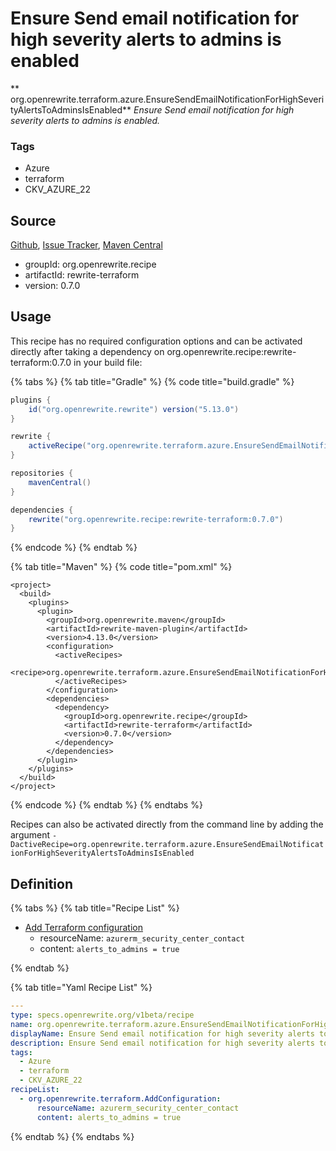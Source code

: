 # Ensure Send email notification for high severity alerts to admins is enabled

** org.openrewrite.terraform.azure.EnsureSendEmailNotificationForHighSeverityAlertsToAdminsIsEnabled**
_Ensure Send email notification for high severity alerts to admins is enabled._

### Tags

* Azure
* terraform
* CKV_AZURE_22

## Source

[Github](https://github.com/openrewrite/rewrite-terraform), [Issue Tracker](https://github.com/openrewrite/rewrite-terraform/issues), [Maven Central](https://search.maven.org/artifact/org.openrewrite.recipe/rewrite-terraform/0.7.0/jar)

* groupId: org.openrewrite.recipe
* artifactId: rewrite-terraform
* version: 0.7.0


## Usage

This recipe has no required configuration options and can be activated directly after taking a dependency on org.openrewrite.recipe:rewrite-terraform:0.7.0 in your build file:

{% tabs %}
{% tab title="Gradle" %}
{% code title="build.gradle" %}
```groovy
plugins {
    id("org.openrewrite.rewrite") version("5.13.0")
}

rewrite {
    activeRecipe("org.openrewrite.terraform.azure.EnsureSendEmailNotificationForHighSeverityAlertsToAdminsIsEnabled")
}

repositories {
    mavenCentral()
}

dependencies {
    rewrite("org.openrewrite.recipe:rewrite-terraform:0.7.0")
}
```
{% endcode %}
{% endtab %}

{% tab title="Maven" %}
{% code title="pom.xml" %}
```markup
<project>
  <build>
    <plugins>
      <plugin>
        <groupId>org.openrewrite.maven</groupId>
        <artifactId>rewrite-maven-plugin</artifactId>
        <version>4.13.0</version>
        <configuration>
          <activeRecipes>
            <recipe>org.openrewrite.terraform.azure.EnsureSendEmailNotificationForHighSeverityAlertsToAdminsIsEnabled</recipe>
          </activeRecipes>
        </configuration>
        <dependencies>
          <dependency>
            <groupId>org.openrewrite.recipe</groupId>
            <artifactId>rewrite-terraform</artifactId>
            <version>0.7.0</version>
          </dependency>
        </dependencies>
      </plugin>
    </plugins>
  </build>
</project>
```
{% endcode %}
{% endtab %}
{% endtabs %}

Recipes can also be activated directly from the command line by adding the argument `-DactiveRecipe=org.openrewrite.terraform.azure.EnsureSendEmailNotificationForHighSeverityAlertsToAdminsIsEnabled`

## Definition

{% tabs %}
{% tab title="Recipe List" %}
* [Add Terraform configuration](../../terraform/addconfiguration.md)
  * resourceName: `azurerm_security_center_contact`
  * content: `alerts_to_admins = true`

{% endtab %}

{% tab title="Yaml Recipe List" %}
```yaml
---
type: specs.openrewrite.org/v1beta/recipe
name: org.openrewrite.terraform.azure.EnsureSendEmailNotificationForHighSeverityAlertsToAdminsIsEnabled
displayName: Ensure Send email notification for high severity alerts to admins is enabled
description: Ensure Send email notification for high severity alerts to admins is enabled.
tags:
  - Azure
  - terraform
  - CKV_AZURE_22
recipeList:
  - org.openrewrite.terraform.AddConfiguration:
      resourceName: azurerm_security_center_contact
      content: alerts_to_admins = true

```
{% endtab %}
{% endtabs %}
